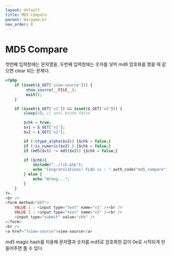 ```yaml
---
layout: default
title: MD5 Compare
parent: Wargame.kr
nav_order: 8
---
```


# MD5 Compare

첫번째 입력창에는 문자열을, 두번째 입력창에는 숫자를 넣어 md6 암호화를 했을 때 같으면 clear 되는 문제다.

```php
<?php
    if (isset($_GET['view-source'])) {
         show_source(__FILE__);
         exit();
    }

    if (isset($_GET['v1']) && isset($_GET['v2'])) {
        sleep(3); // anti brute force

        $chk = true;
        $v1 = $_GET['v1'];
        $v2 = $_GET['v2'];

        if (!ctype_alpha($v1)) {$chk = false;}
        if (!is_numeric($v2) ) {$chk = false;}
        if (md5($v1) != md5($v2)) {$chk = false;}

        if ($chk){
            include("../lib.php");
            echo "Congratulations! FLAG is : ".auth_code("md5_compare");
        } else {
            echo "Wrong...";
        }
    }
?>
<br />
<form method="GET">
    VALUE 1 : <input type="text" name="v1" /><br />
    VALUE 2 : <input type="text" name="v2" /><br />
    <input type="submit" value="chk" />
</form>
<br />
<a href="?view-source">view-source</a>
```

md5 magic hash를 이용해 문자열과 숫자를 md5로 암호화한 값이 0e로 시작되게 만들어주면 풀 수 있다.